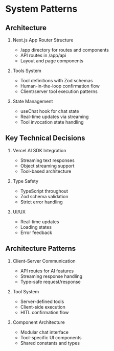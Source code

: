 # System Patterns

## Architecture
1. Next.js App Router Structure
   - /app directory for routes and components
   - API routes in /app/api
   - Layout and page components

2. Tools System
   - Tool definitions with Zod schemas
   - Human-in-the-loop confirmation flow
   - Client/server tool execution patterns

3. State Management
   - useChat hook for chat state
   - Real-time updates via streaming
   - Tool invocation state handling

## Key Technical Decisions
1. Vercel AI SDK Integration
   - Streaming text responses
   - Object streaming support
   - Tool-based architecture

2. Type Safety
   - TypeScript throughout
   - Zod schema validation
   - Strict error handling

3. UI/UX
   - Real-time updates
   - Loading states
   - Error feedback

## Architecture Patterns
1. Client-Server Communication
   - API routes for AI features
   - Streaming response handling
   - Type-safe request/response

2. Tool System
   - Server-defined tools
   - Client-side execution
   - HITL confirmation flow

3. Component Architecture
   - Modular chat interface
   - Tool-specific UI components
   - Shared constants and types